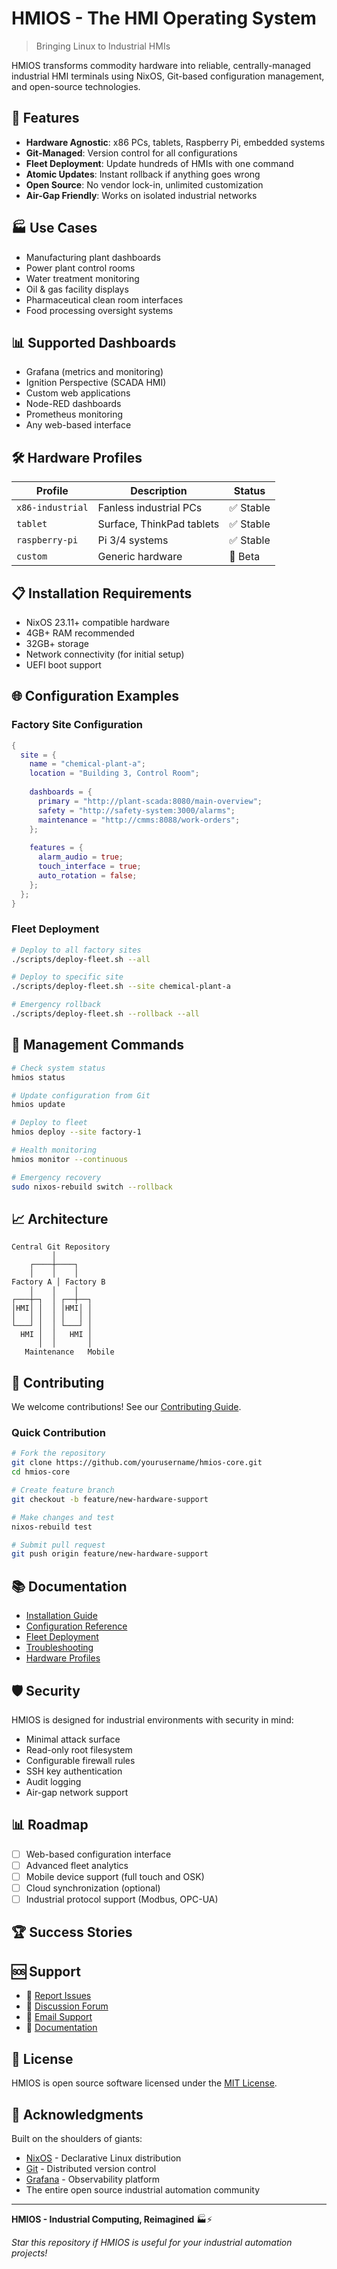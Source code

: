 # HMIOS - The HMI Operating System

> Bringing Linux to Industrial HMIs

HMIOS transforms commodity hardware into reliable, centrally-managed industrial HMI terminals using NixOS, Git-based configuration management, and open-source technologies.



## 🎯 Features

- **Hardware Agnostic**: x86 PCs, tablets, Raspberry Pi, embedded systems
- **Git-Managed**: Version control for all configurations
- **Fleet Deployment**: Update hundreds of HMIs with one command  
- **Atomic Updates**: Instant rollback if anything goes wrong
- **Open Source**: No vendor lock-in, unlimited customization
- **Air-Gap Friendly**: Works on isolated industrial networks

## 🏭 Use Cases

- Manufacturing plant dashboards
- Power plant control rooms
- Water treatment monitoring
- Oil & gas facility displays
- Pharmaceutical clean room interfaces
- Food processing oversight systems

## 📊 Supported Dashboards

- Grafana (metrics and monitoring)
- Ignition Perspective (SCADA HMI)
- Custom web applications
- Node-RED dashboards
- Prometheus monitoring
- Any web-based interface

## 🛠️ Hardware Profiles

| Profile | Description | Status |
|---------|-------------|--------|
| `x86-industrial` | Fanless industrial PCs | ✅ Stable |
| `tablet` | Surface, ThinkPad tablets | ✅ Stable |
| `raspberry-pi` | Pi 3/4 systems | ✅ Stable |
| `custom` | Generic hardware | 🧪 Beta |

## 📋 Installation Requirements

- NixOS 23.11+ compatible hardware
- 4GB+ RAM recommended
- 32GB+ storage
- Network connectivity (for initial setup)
- UEFI boot support

## 🌐 Configuration Examples

### Factory Site Configuration
```nix
{
  site = {
    name = "chemical-plant-a";
    location = "Building 3, Control Room";
    
    dashboards = {
      primary = "http://plant-scada:8080/main-overview";
      safety = "http://safety-system:3000/alarms";
      maintenance = "http://cmms:8088/work-orders";
    };
    
    features = {
      alarm_audio = true;
      touch_interface = true;
      auto_rotation = false;
    };
  };
}
```

### Fleet Deployment
```bash
# Deploy to all factory sites
./scripts/deploy-fleet.sh --all

# Deploy to specific site
./scripts/deploy-fleet.sh --site chemical-plant-a

# Emergency rollback
./scripts/deploy-fleet.sh --rollback --all
```

## 🔧 Management Commands

```bash
# Check system status
hmios status

# Update configuration from Git
hmios update

# Deploy to fleet
hmios deploy --site factory-1

# Health monitoring
hmios monitor --continuous

# Emergency recovery
sudo nixos-rebuild switch --rollback
```

## 📈 Architecture

```
Central Git Repository
         │
    ┌────┼────┐
    │    │    │
Factory A │ Factory B
    │    │    │
┌───┼─┐  │ ┌──┼──┐
│HMI│ │  │ │HMI│ │
│   │ │  │ │   │ │
└───┘ │  │ └───┘ │
  HMI │  │   HMI │
      │  │       │
   Maintenance   Mobile
```

## 🤝 Contributing

We welcome contributions! See our [Contributing Guide](docs/CONTRIBUTING.md).

### Quick Contribution
```bash
# Fork the repository
git clone https://github.com/yourusername/hmios-core.git
cd hmios-core

# Create feature branch
git checkout -b feature/new-hardware-support

# Make changes and test
nixos-rebuild test

# Submit pull request
git push origin feature/new-hardware-support
```

## 📚 Documentation

- [Installation Guide](docs/installation.md)
- [Configuration Reference](docs/configuration.md)
- [Fleet Deployment](docs/deployment.md)
- [Troubleshooting](docs/troubleshooting.md)
- [Hardware Profiles](docs/hardware.md)

## 🛡️ Security

HMIOS is designed for industrial environments with security in mind:

- Minimal attack surface
- Read-only root filesystem
- Configurable firewall rules
- SSH key authentication
- Audit logging
- Air-gap network support

## 📊 Roadmap

- [ ] Web-based configuration interface
- [ ] Advanced fleet analytics
- [ ] Mobile device support (full touch and OSK)
- [ ] Cloud synchronization (optional)
- [ ] Industrial protocol support (Modbus, OPC-UA)

## 🏆 Success Stories



## 🆘 Support

- 🐛 [Report Issues](https://github.com/yourusername/hmios-core/issues)
- 💬 [Discussion Forum](https://github.com/yourusername/hmios-core/discussions)  
- 📧 [Email Support](mailto:support@hmios.org)
- 📖 [Documentation](https://hmios.org/docs)

## 📄 License

HMIOS is open source software licensed under the [MIT License](LICENSE).

## 🙏 Acknowledgments

Built on the shoulders of giants:
- [NixOS](https://nixos.org/) - Declarative Linux distribution
- [Git](https://git-scm.com/) - Distributed version control
- [Grafana](https://grafana.com/) - Observability platform
- The entire open source industrial automation community

---

**HMIOS - Industrial Computing, Reimagined** 🏭⚡

*Star this repository if HMIOS is useful for your industrial automation projects!*
